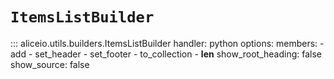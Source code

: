 # `ItemsListBuilder`

::: aliceio.utils.builders.ItemsListBuilder
    handler: python
    options:
      members:
        - add
        - set_header
        - set_footer
        - to_collection
        - __len__
      show_root_heading: false
      show_source: false

